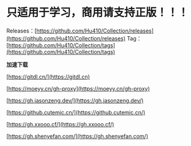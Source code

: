 # 只适用于学习，商用请支持正版！！！

Releases：[https://github.com/Hu410/Collection/releases](https://github.com/Hu410/Collection/releases)
Tag：[https://github.com/Hu410/Collection/tags](https://github.com/Hu410/Collection/tags)

**加速下载**

[https://gitdl.cn/](https://gitdl.cn)

[https://moeyy.cn/gh-proxy](https://moeyy.cn/gh-proxy)

[https://gh.jasonzeng.dev/](https://gh.jasonzeng.dev/)

[https://github.cutemic.cn/](https://github.cutemic.cn/)

[https://gh.xxooo.cf/](https://gh.xxooo.cf/)

[https://gh.shenyefan.com/](https://gh.shenyefan.com/)
